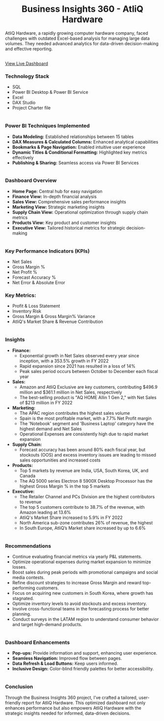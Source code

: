 <h1 align="center"> Business Insights 360 - AtliQ Hardware </h1>
AtliQ Hardware, a rapidly growing computer hardware company, faced challenges with outdated Excel-based analysis for managing large data volumes. They needed advanced analytics for data-driven decision-making and effective reporting.<br><br>

<a href="https://app.powerbi.com/view?r=eyJrIjoiZDFmMGMxMTAtNzhmNC00ZmFiLTljM2UtNDAwM2JmYWM4M2QzIiwidCI6ImM2ZTU0OWIzLTVmNDUtNDAzMi1hYWU5LWQ0MjQ0ZGM1YjJjNCJ9&pageName=ReportSection0e765c0061580b067c73"> View Live Dashboard </a> <br>

### Technology Stack
* SQL
* Power BI Desktop & Power BI Service
* Excel
* DAX Studio
* Project Charter file 
<br><br>

### Power BI Techniques Implemented
* <b>Data Modeling:</b> Established relationships between 15 tables
* <b>DAX Measures & Calculated Columns:</b> Enhanced analytical capabilities
* <b>Bookmarks & Page Navigation:</b> Enabled intuitive user experience
* <b>Dynamic Titles & Conditional Formatting:</b> Highlighted key metrics effectively
* <b>Publishing & Sharing:</b> Seamless access via Power BI Services
<br><br>

### Dashboard Overview
* <b>Home Page:</b> Central hub for easy navigation
* <b>Finance View:</b> In-depth financial analysis
* <b>Sales View:</b> Comprehensive sales performance insights
* <b>Marketing View:</b> Strategic marketing insights
* <b>Supply Chain View:</b> Operational optimization through supply chain metrics
* <b>Products View:</b> Key product and customer insights
* <b>Executive View:</b> Tailored historical metrics for strategic decision-making
<br><br>

### Key Performance Indicators (KPIs)

* Net Sales
* Gross Margin %
* Net Profit %
* Forecast Accuracy %
* Net Error & Absolute Error

### Key Metrics:
* Profit & Loss Statement
* Inventory Risk
* Gross Margin & Gross Margin% Variance
* AtliQ's Market Share & Revenue Contribution
<br><br>

### Insights
* <b>Finance:</b>
  - Exponential growth in Net Sales observed every year since inception, with a 353.5% growth in FY 2022
  - Rapid expansion since 2021 has resulted in a loss of 14%
  - Peak sales period occurs between October to December each fiscal year
* <b>Sales:</b>
  - Amazon and AtliQ Exclusive are key customers, contributing $496.9 million and $361.1 million in Net Sales, respectively
  - The best-selling product is "AQ HOME Allin 1 Gen 2," with Net Sales of $213 million in FY 2022
* <b>Marketing:</b>
  - The APAC region contributes the highest sales volume
  - Spain is the most profitable market, with a 7.7% Net Profit margin
  - The 'Notebook' segment and 'Business Laptop' category have the highest demand and Net Sales
  - Operational Expenses are consistently high due to rapid market expansion
* <b>Supply Chain:</b>
  - Forecast accuracy has been around 80% each fiscal year, but stockouts (OOS) and excess inventory issues are leading to missed sales opportunities and increased costs
* <b>Products:</b>
  - Top 5 markets by revenue are India, USA, South Korea, UK, and Canada
  - The AQ 5000 series Electron 8 5900X Desktop Processor has the highest Gross Margin % in the top 5 markets
* <b>Executive:</b>
  - The Retailer Channel and PCs Division are the highest contributors to revenue
  - The top 5 customers contribute to 38.7% of the revenue, with Amazon leading at 13.6%
  - AtliQ's Market Share increased to 5.9% in FY 2022
  - North America sub-zone contributes 26% of revenue, the highest
  - In South Europe, AtliQ’s Market share increased by up to 6.6%
<br><br>

### Recommendations
* Continue evaluating financial metrics via yearly P&L statements.
* Optimize operational expenses during market expansion to minimize losses.
* Boost sales during peak periods with promotional campaigns and social media contests.
* Refine discount strategies to increase Gross Margin and reward top-performing customers.
* Focus on acquiring new customers in South Korea, where growth has stagnated.
* Optimize inventory levels to avoid stockouts and excess inventory.
* Involve cross-functional teams in the forecasting process for better planning.
* Conduct surveys in the LATAM region to understand consumer behavior and target high-demand products.
<br><br>

### Dashboard Enhancements
* <b>Pop-ups:</b> Provide information and support, enhancing user experience.
* <b>Seamless Navigation:</b> Improved flow between pages.
* <b>Data Refresh & Load Buttons:</b> Keep users informed.
* <b>Inclusive Design:</b> Color-blind friendly palettes for better accessibility.
<br><br>

### Conclusion
Through the Business Insights 360 project, I’ve crafted a tailored, user-friendly report for AtliQ Hardware. This optimized dashboard not only enhances performance but also empowers AtliQ Hardware with the strategic insights needed for informed, data-driven decisions.
